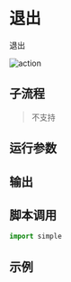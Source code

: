 # 退出 
退出

![action](./images/2022-11-17_184608.png ':size=90%')

## 子流程

> 不支持

## 运行参数




## 输出



## 脚本调用

```python
import simple


```

## 示例

